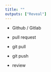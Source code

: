 ```yaml
---
title: ""
outputs: ["Reveal"]
---
```


- Github / Gitlab

- pull request
- git pull
- git push
- review
